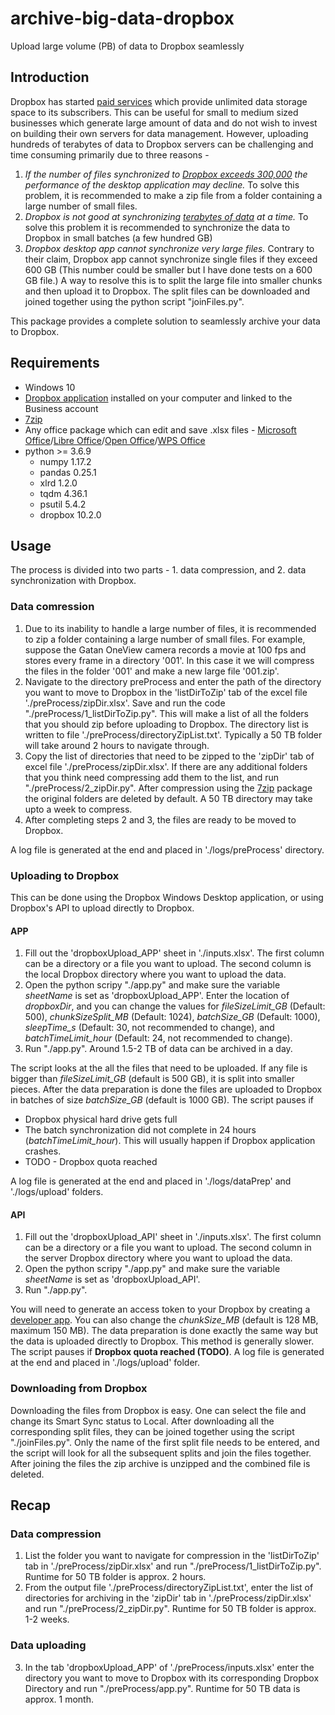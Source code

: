 # archive-big-data-dropbox
Upload large volume (PB) of data to Dropbox seamlessly

## Introduction
Dropbox has started [paid services](https://www.dropbox.com/business/pricing) which provide unlimited data storage space to its subscribers. This can be useful for small to medium sized businesses which generate large amount of data and do not wish to invest on building their own servers for data management. However, uploading hundreds of terabytes of data to Dropbox servers can be challenging and time consuming primarily due to three reasons -

1. *If the number of files synchronized to [Dropbox exceeds 300,000](https://help.dropbox.com/accounts-billing/space-storage/file-storage-limit) the performance of the desktop application may decline.* To solve this problem, it is recommended to make a zip file from a folder containing a large number of small files.
2. *Dropbox is not good at synchronizing [terabytes of data](https://help.dropbox.com/installs-integrations/desktop/unexpected-quit) at a time.* To solve this problem it is recommended to synchronize the data to Dropbox in small batches (a few hundred GB)
3. *Dropbox desktop app cannot synchronize very large files.*
 Contrary to their claim, Dropbox app cannot synchronize single files if they exceed 600 GB (This number could be smaller but I have done tests on a 600 GB file.) A way to resolve this is to split the large file into smaller chunks and then upload it to Dropbox. The split files can be downloaded and joined together using the python script "joinFiles.py".

This package provides a complete solution to seamlessly archive your data to Dropbox.

## Requirements
* Windows 10
* [Dropbox application](https://www.dropbox.com/install) installed on your computer and linked to the Business account
* [7zip](https://www.7-zip.org/)
* Any office package which can edit and save .xlsx files - [Microsoft Office](https://www.office.com)/[Libre Office](https://www.libreoffice.org)/[Open Office](https://www.openoffice.org)/[WPS Office](https://www.wps.com)
* python >= 3.6.9
    * numpy 1.17.2
    * pandas 0.25.1
    * xlrd 1.2.0
    * tqdm 4.36.1
    * psutil 5.4.2
    * dropbox 10.2.0
    
## Usage
The process is divided into two parts - 1. data compression, and 2. data synchronization with Dropbox.

### Data comression
1. Due to its inability to handle a large number of files, it is recommended to zip a folder containing a large number of small files. For example, suppose the Gatan OneView camera records a movie at 100 fps and stores every frame in a directory '001'. In this case it we will compress the files in the folder '001' and make a new large file '001.zip'.
2. Navigate to the directory preProcess and enter the path of the directory you want to move to Dropbox in the 'listDirToZip' tab of the excel file './preProcess/zipDir.xlsx'. Save and run the code "./preProcess/1_listDirToZip.py". This will make a list of all the folders that you should zip before uploading to Dropbox. The directory list is written to file './preProcess/directoryZipList.txt'. Typically a 50 TB folder will take around 2 hours to navigate through.
3. Copy the list of directories that need to be zipped to the 'zipDir' tab of excel file './preProcess/zipDir.xlsx'. If there are any additional folders that you think need compressing add them to the list, and run "./preProcess/2_zipDir.py". After compression using the [7zip](https://www.7-zip.org/) package the original folders are deleted by default. A 50 TB directory may take upto a week to compress.
4. After completing steps 2 and 3, the files are ready to be moved to Dropbox.

A log file is generated at the end and placed in './logs/preProcess' directory.

### Uploading to Dropbox
This can be done using the Dropbox Windows Desktop application, or using Dropbox's API to upload directly to Dropbox.

#### APP
1. Fill out the 'dropboxUpload_APP' sheet in './inputs.xlsx'. The first column can be a directory or a file you want to upload. The second column is the local Dropbox directory where you want to upload the data.  
2. Open the python scripy "./app.py" and make sure the variable *sheetName* is set as 'dropboxUpload_APP'. Enter the location of *dropboxDir*, and you can change the values for *fileSizeLimit_GB* (Default: 500), *chunkSizeSplit_MB* (Default: 1024), *batchSize_GB* (Default: 1000), *sleepTime_s* (Default: 30, not recommended to change), and *batchTimeLimit_hour* (Default: 24, not recommended to change).
3. Run "./app.py". Around 1.5-2 TB of data can be archived in a day.

The script looks at the all the files that need to be uploaded. If any file is bigger than *fileSizeLimit_GB* (default is 500 GB), it is split into smaller pieces. After the data preparation is done the files are uploaded to Dropbox in batches of size *batchSize_GB* (default is 1000 GB). The script pauses if
* Dropbox physical hard drive gets full
* The batch synchronization did not complete in 24 hours (*batchTimeLimit_hour*). This will usually happen if Dropbox application crashes.
* TODO - Dropbox quota reached

A log file is generated at the end and placed in './logs/dataPrep' and './logs/upload' folders.

#### API
1. Fill out the 'dropboxUpload_API' sheet in './inputs.xlsx'. The first column can be a directory or a file you want to upload. The second column in the server Dropbox directory where you want to upload the data.  
2. Open the python scripy "./app.py" and make sure the variable *sheetName* is set as 'dropboxUpload_API'.  
3. Run "./app.py".

You will need to generate an access token to your Dropbox by creating a [developer app](https://www.dropbox.com/developers/apps). You can also change the *chunkSize_MB* (default is 128 MB, maximum 150 MB). The data preparation is done exactly the same way but the data is uploaded directly to Dropbox. This method is generally slower. The script pauses if **Dropbox quota reached (TODO)**. A log file is generated at the end and placed in './logs/upload' folder.

### Downloading from Dropbox
Downloading the files from Dropbox is easy. One can select the file and change its Smart Sync status to Local. After downloading all the corresponding split files, they can be joined together using the script "./joinFiles.py". Only the name of the first split file needs to be entered, and the script will look for all the subsequent splits and join the files together. After joining the files the zip archive is unzipped and the combined file is deleted. 

## Recap

### Data compression
1. List the folder you want to navigate for compression in the 'listDirToZip' tab in './preProcess/zipDir.xlsx' and run "./preProcess/1_listDirToZip.py". Runtime for 50 TB folder is approx. 2 hours.
2. From the output file './preProcess/directoryZipList.txt', enter the list of directories for archiving in the 'zipDir' tab in './preProcess/zipDir.xlsx' and run "./preProcess/2_zipDir.py". Runtime for 50 TB folder is approx. 1-2 weeks.

### Data uploading
3. In the tab 'dropboxUpload_APP' of './preProcess/inputs.xlsx' enter the directory you want to move to Dropbox with its corresponding Dropbox Directory and run "./preProcess/app.py". Runtime for 50 TB data is approx. 1 month.